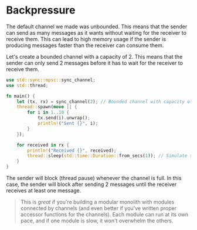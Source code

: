 # Backpressure

The default channel we made was unbounded. This means that the sender can send as many messages as it wants without waiting for the receiver to receive them. This can lead to high memory usage if the sender is producing messages faster than the receiver can consume them.

Let's create a bounded channel with a capacity of 2. This means that the sender can only send 2 messages before it has to wait for the receiver to receive them.

```rust
use std::sync::mpsc::sync_channel;
use std::thread;

fn main() {
    let (tx, rx) = sync_channel(2); // Bounded channel with capacity of 2
    thread::spawn(move || {
        for i in 1..10 {
            tx.send(i).unwrap();
            println!("Sent {}", i);
        }
    });

    for received in rx {
        println!("Received {}", received);
        thread::sleep(std::time::Duration::from_secs(1)); // Simulate slow processing
    }
}
```

The sender will block (thread pause) whenever the channel is full. In this case, the sender will block after sending 2 messages until the receiver receives at least one message.

> This is *great* if you're building a modular monolith with modules connected by channels (and even better if you've written proper accessor functions for the channels). Each module can run at its own pace, and if one module is slow, it won't overwhelm the others.